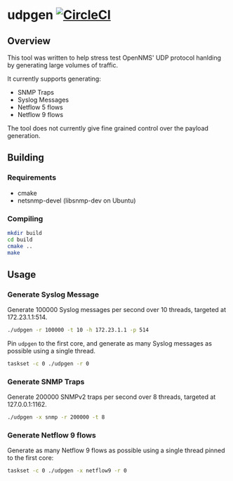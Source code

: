 # udpgen [![CircleCI](https://circleci.com/gh/OpenNMS/udpgen.svg?style=svg)](https://circleci.com/gh/OpenNMS/udpgen)

## Overview

This tool was written to help stress test OpenNMS' UDP protocol hanlding by generating large volumes of traffic.

It currently supports generating:
* SNMP Traps
* Syslog Messages
* Netflow 5 flows
* Netflow 9 flows

The tool does not currently give fine grained control over the payload generation.

## Building

### Requirements

* cmake
* netsnmp-devel (libsnmp-dev on Ubuntu)

### Compiling

```sh
mkdir build
cd build
cmake ..
make
```

## Usage

### Generate Syslog Message

Generate 100000 Syslog messages per second over 10 threads, targeted at 172.23.1.1:514.

```sh
./udpgen -r 100000 -t 10 -h 172.23.1.1 -p 514
```

Pin `udpgen` to the first core, and generate as many Syslog messages as possible using a single thread.
```sh
taskset -c 0 ./udpgen -r 0
```

### Generate SNMP Traps

Generate 200000 SNMPv2 traps per second over 8 threads, targeted at 127.0.0.1:1162.

```sh
./udpgen -x snmp -r 200000 -t 8
```

### Generate Netflow 9 flows

Generate as many Netflow 9 flows as possible using a single thread pinned to the first core:

```sh
taskset -c 0 ./udpgen -x netflow9 -r 0
```

